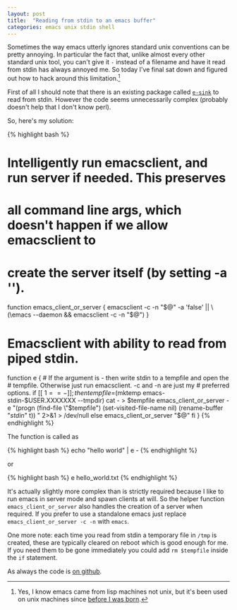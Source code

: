 ```yaml
---
layout: post
title:  "Reading from stdin to an emacs buffer"
categories: emacs unix stdin shell
---
```


Sometimes the way emacs utterly ignores standard unix conventions can be pretty annoying. In particular the fact that, unlike almost every other standard unix tool, you can't give it `-` instead of a filename and have it read from stdin has always annoyed me. So today I've final sat down and figured out how to hack around this limitation.[^1]

First of all I should note that there is an existing package called [`e-sink`](https://github.com/lewang/e-sink) to read from stdin. However the code seems unnecessarily complex (probably doesn't help that I don't know perl).

So, here's my solution:

{% highlight bash %}
# Intelligently run emacsclient, and run server if needed. This preserves
# all command line args, which doesn't happen if we allow emacsclient to
# create the server itself (by setting -a '').
function emacs_client_or_server
{
    emacsclient -c -n "$@" -a 'false' || \
        (\emacs --daemon && emacsclient -c -n "$@")
}

# Emacsclient with ability to read from piped stdin.
function e
{
    # If the argument is - then write stdin to a tempfile and open the
    # tempfile. Otherwise just run emacsclient. -c and -n are just my
    # preferred options.
    if [[ $1 == - ]]; then
        tempfile=$(mktemp emacs-stdin-$USER.XXXXXXX --tmpdir)
        cat - > $tempfile
        emacs_client_or_server -e "(progn (find-file \"$tempfile\")
                                                    (set-visited-file-name nil)
                                                    (rename-buffer \"*stdin*\" t))
                                             " 2>&1 > /dev/null
    else
        emacs_client_or_server "$@"
    fi
}
{% endhighlight %}


The function is called as

{% highlight bash %}
echo "hello world" | e -
{% endhighlight %}

or

{% highlight bash %}
e hello_world.txt
{% endhighlight %}


It's actually slightly more complex than is strictly required because I like to run emacs in server mode and spawn clients at will. So the helper function `emacs_client_or_server` also handles the creation of a server when required. If you prefer to use a standalone emacs just replace `emacs_client_or_server -c -n` with `emacs`.

One more note: each time you read from stdin a temporary file in `/tmp` is created, these are typically cleared on reboot which is good enough for me. If you need them to be gone immediately you could add `rm $tempfile` inside the `if` statement.


As always the code is [on github](https://github.com/davidshepherd7/emacs-read-stdin).

[^1]: Yes, I know emacs came from lisp machines not unix, but it's been used on unix machines since [before I was born](http://en.wikipedia.org/wiki/GNU_Emacs#History).

